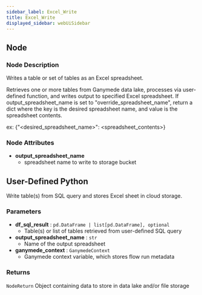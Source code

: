 ```yaml
---
sidebar_label: Excel_Write
title: Excel_Write
displayed_sidebar: webUiSidebar
---
```


## Node

### Node Description

Writes a table or set of tables as an Excel spreadsheet.

Retrieves one or more tables from Ganymede data lake, processes via user-defined function,
and writes output to specified Excel spreadsheet. If output_spreadsheet_name is set to
"override_spreadsheet_name", return a dict where the key is the desired spreadsheet name,
and value is the spreadsheet contents.

ex: \{"\<desired_spreadsheet_name\>": \<spreadsheet_contents\>\}

### Node Attributes

- **output_spreadsheet_name**
  - spreadsheet name to write to storage bucket

## User-Defined Python

Write table(s) from SQL query and stores Excel sheet in cloud storage.

### Parameters

- **df_sql_result** : `pd.DataFrame | list[pd.DataFrame], optional`
    - Table(s) or list of tables retrieved from user-defined SQL query
- **output_spreadsheet_name** : `str`
    - Name of the output spreadsheet
- **ganymede_context** : `GanymedeContext`
    - Ganymede context variable, which stores flow run metadata

### Returns

`NodeReturn`
  Object containing data to store in data lake and/or file storage
